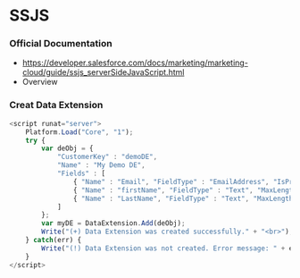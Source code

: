 # SSJS

### Official Documentation
- https://developer.salesforce.com/docs/marketing/marketing-cloud/guide/ssjs_serverSideJavaScript.html
- Overview

### Creat Data Extension
```js server
<script runat="server">
    Platform.Load("Core", "1");
    try {
        var deObj = {
            "CustomerKey" : "demoDE",
            "Name" : "My Demo DE",
            "Fields" : [
                { "Name" : "Email", "FieldType" : "EmailAddress", "IsPrimaryKey" : true, "IsRequired" : true, "MaxLength":100 },
                { "Name" : "firstName", "FieldType" : "Text", "MaxLength" : 50 },
                { "Name" : "LastName", "FieldType" : "Text", "MaxLength" : 50 }
            ]
        };
        var myDE = DataExtension.Add(deObj);
        Write("(+) Data Extension was created successfully." + "<br>");
    } catch(err) {
        Write("(!) Data Extension was not created. Error message: " + err + "<br>")
    }
</script>
```
